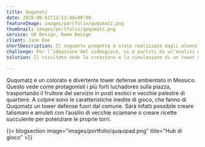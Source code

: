 ```yaml
---
title: Ququmatz
date: 2020-06-01T12:13:40+00:00
featureImage: images/portfolio/ququmatz.png
thumbnail: images/portfolio/ququmatz.png
service: UX Design, Game Design
client: Jane Doe
shortDescription: Il seguente progetto è stato realizzato dagli alunni del biennio della Scuola di Design della Comunicazione - Multimedia. Il lavoro svolto ha previsto la realizzazione e la prototipazione di un gioco destinato a mobile e iPad.
challenge: Per l’ideazione del videogioco, si è partiti da un’analisi globale della categoria tower defense, individuando i punti di forza e le debolezze dei migliori videogames sul mercato. L’obiettivo era quello di dar vita ad un gioco nuovo e originale, caratterizzato da contenuti esilaranti, che attirino l’utente e lo convincano a continuare a giocare.
solution: Il risultato vede la creazione e la simulazione di un tower defense inedito e accattivante. Ambientato nei suggestivi scenari messicani, questo gioco attrae l’utente con i suoi colori forti e l’eccentricità di ogni personaggio. Prima di cominciare a lottare, il fruitore del servizio avrà modo di spostarsi in più ambienti preparatori alla battaglia, nei quali potrà ammirare la cultura messicana e scoprire nuove tradizioni, immedesimandosi nei panni di un vero luchador.

---
```

Ququmatz è un colorato e divertente tower defense ambientato in Messico. Questo vede come protagonisti i più forti luchadores sulla piazza, trasportando il fruitore del servizio in posti esotici e vecchie palestre di quartiere. A colpire sono le caratteristiche inedite di gioco, che fanno di Ququmatz un tower defense fuori dal comune. Sarà infatti possibile creare talismani e amuleti con l’ausilio di vecchie sciamane o creare ricette succulente per potenziare le proprie torri.

{{< blogsection image="images/portfolio/ququipad.png" title="Hub di gioco" >}}
